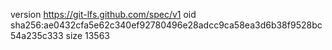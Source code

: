 version https://git-lfs.github.com/spec/v1
oid sha256:ae0432cfa5e62c340ef92780496e28adcc9ca58ea3d6b38f9528bc54a235c333
size 13563
